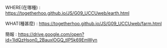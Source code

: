WHERE(在哪種) : https://togetherhoo.github.io/JS/G09_UCCUweb/earth.html

WHAT(種甚麼) : https://togetherhoo.github.io/JS/G09_UCCUweb/farm.html

簡報 : https://drive.google.com/open?id=1IdQzHson0_2BauxlOGQ_tIP5k69EmWyn
